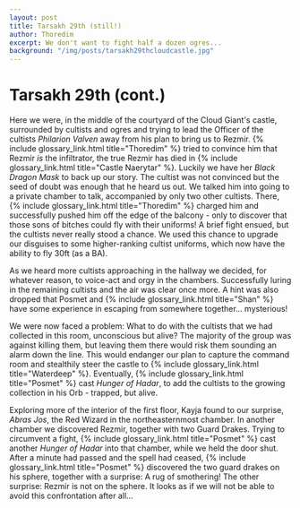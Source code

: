```yaml
---
layout: post
title: Tarsakh 29th (still!)
author: Thoredim
excerpt: We don't want to fight half a dozen ogres...
background: "/img/posts/tarsakh29thcloudcastle.jpg"
---
```


# Tarsakh 29th (cont.)

Here we were, in the middle of the courtyard of the Cloud Giant's castle,
surrounded by cultists and ogres and trying to lead the Officer of the
cultists *Philarion Valven* away from his plan to bring us to Rezmir. {% include glossary_link.html title="Thoredim" %}
tried to convince him that Rezmir *is* the infiltrator, the true Rezmir has
died in {% include glossary_link.html title="Castle Naerytar" %}. Luckily we have her *Black Dragon Mask* to back up
our story. The cultist was not convinced but the seed of doubt was enough
that he heard us out. We talked him into going to a private chamber to talk,
accompanied by only two other cultists. There, {% include glossary_link.html title="Thoredim" %} charged him and
successfully pushed him off the edge of the balcony - only to discover that
those sons of bitches could fly with their uniforms! A brief fight ensued,
but the cultists never really stood a chance. We used this chance to upgrade
our disguises to some higher-ranking cultist uniforms, which now have the
ability to fly 30ft (as a BA).

As we heard more cultists approaching in the hallway we decided, for whatever
reason, to voice-act and orgy in the chambers. Successfully luring in the
remaining cultists and the air was clear once more. A hint was also dropped
that Posmet and {% include glossary_link.html title="Shan" %} have some experience in escaping from somewhere
together... mysterious!

We were now faced a problem: What to do with the cultists that we had
collected in this room, unconscious but alive? The majority of the group was
against killing them, but leaving them there would risk them sounding an
alarm down the line. This would endanger our plan to capture the command room
and stealthily steer the castle to {% include glossary_link.html title="Waterdeep" %}.
Eventually, {% include glossary_link.html title="Posmet" %} cast *Hunger of
Hadar*, to add the cultists to the growing collection in his Orb - trapped,
but alive.

Exploring more of the interior of the first floor, Kayja found to our
surprise, *Abras Jos*, the Red Wizard in the northeasternmost chamber. In
another chamber we discovered Rezmir, together with two Guard Drakes. Trying
to circumvent a fight, {% include glossary_link.html title="Posmet" %} cast another *Hunger of Hadar* into that
chamber, while we held the door shut. After a minute had passed and the spell
had ceased, {% include glossary_link.html title="Posmet" %} discovered the two guard drakes on his sphere, together
with a surprise: A rug of smothering! The other surprise: Rezmir is not on
the sphere. It looks as if we will not be able to avoid this confrontation
after all...
